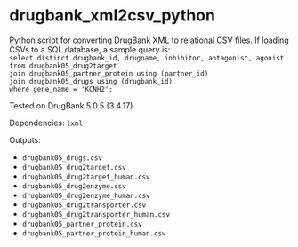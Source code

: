 # drugbank_xml2csv_python
Python script for converting DrugBank XML to relational CSV files. If loading CSVs to a SQL database, a sample query is:  
`select distinct drugbank_id, drugname, inhibitor, antagonist, agonist`  
`from drugbank05_drug2target`  
`join drugbank05_partner_protein using (partner_id)`  
`join drugbank05_drugs using (drugbank_id)`  
`where gene_name = 'KCNH2';`

Tested on DrugBank 5.0.5 (3.4.17)

Dependencies: `lxml` 

Outputs:  
- `drugbank05_drugs.csv`
- `drugbank05_drug2target.csv`
- `drugbank05_drug2target_human.csv`
- `drugbank05_drug2enzyme.csv`
- `drugbank05_drug2enzyme_human.csv`
- `drugbank05_drug2transporter.csv`
- `drugbank05_drug2transporter_human.csv`
- `drugbank05_partner_protein.csv`
- `drugbank05_partner_protein_human.csv`
